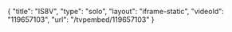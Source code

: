 {
    "title": "IS8V",
    "type": "solo",
    "layout": "iframe-static",
    "videoId": "119657103",
    "url": "\/tvpembed\/119657103"
}